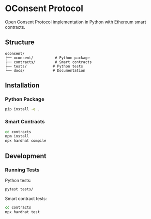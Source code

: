 # OConsent Protocol

Open Consent Protocol implementation in Python with Ethereum smart contracts.

## Structure
```
oconsent/
├── oconsent/          # Python package
├── contracts/         # Smart contracts
├── tests/            # Python tests
└── docs/             # Documentation
```

## Installation

### Python Package
```bash
pip install -e .
```

### Smart Contracts
```bash
cd contracts
npm install
npx hardhat compile
```

## Development

### Running Tests
Python tests:
```bash
pytest tests/
```

Smart contract tests:
```bash
cd contracts
npx hardhat test
```
